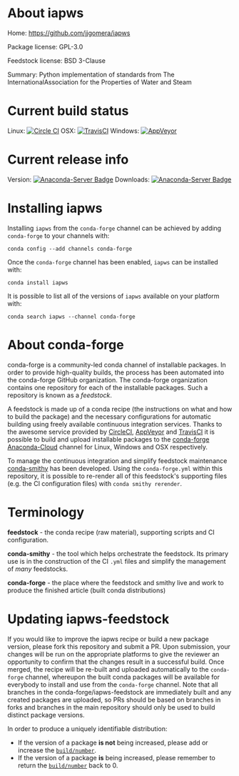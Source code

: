 About iapws
===========

Home: https://github.com/jjgomera/iapws

Package license: GPL-3.0

Feedstock license: BSD 3-Clause

Summary: Python implementation of standards from The InternationalAssociation for the Properties of Water and Steam



Current build status
====================

Linux: [![Circle CI](https://circleci.com/gh/conda-forge/iapws-feedstock.svg?style=shield)](https://circleci.com/gh/conda-forge/iapws-feedstock)
OSX: [![TravisCI](https://travis-ci.org/conda-forge/iapws-feedstock.svg?branch=master)](https://travis-ci.org/conda-forge/iapws-feedstock)
Windows: [![AppVeyor](https://ci.appveyor.com/api/projects/status/github/conda-forge/iapws-feedstock?svg=True)](https://ci.appveyor.com/project/conda-forge/iapws-feedstock/branch/master)

Current release info
====================
Version: [![Anaconda-Server Badge](https://anaconda.org/conda-forge/iapws/badges/version.svg)](https://anaconda.org/conda-forge/iapws)
Downloads: [![Anaconda-Server Badge](https://anaconda.org/conda-forge/iapws/badges/downloads.svg)](https://anaconda.org/conda-forge/iapws)

Installing iapws
================

Installing `iapws` from the `conda-forge` channel can be achieved by adding `conda-forge` to your channels with:

```
conda config --add channels conda-forge
```

Once the `conda-forge` channel has been enabled, `iapws` can be installed with:

```
conda install iapws
```

It is possible to list all of the versions of `iapws` available on your platform with:

```
conda search iapws --channel conda-forge
```


About conda-forge
=================

conda-forge is a community-led conda channel of installable packages.
In order to provide high-quality builds, the process has been automated into the
conda-forge GitHub organization. The conda-forge organization contains one repository
for each of the installable packages. Such a repository is known as a *feedstock*.

A feedstock is made up of a conda recipe (the instructions on what and how to build
the package) and the necessary configurations for automatic building using freely
available continuous integration services. Thanks to the awesome service provided by
[CircleCI](https://circleci.com/), [AppVeyor](http://www.appveyor.com/)
and [TravisCI](https://travis-ci.org/) it is possible to build and upload installable
packages to the [conda-forge](https://anaconda.org/conda-forge)
[Anaconda-Cloud](http://docs.anaconda.org/) channel for Linux, Windows and OSX respectively.

To manage the continuous integration and simplify feedstock maintenance
[conda-smithy](http://github.com/conda-forge/conda-smithy) has been developed.
Using the ``conda-forge.yml`` within this repository, it is possible to re-render all of
this feedstock's supporting files (e.g. the CI configuration files) with ``conda smithy rerender``.


Terminology
===========

**feedstock** - the conda recipe (raw material), supporting scripts and CI configuration.

**conda-smithy** - the tool which helps orchestrate the feedstock.
                   Its primary use is in the construction of the CI ``.yml`` files
                   and simplify the management of *many* feedstocks.

**conda-forge** - the place where the feedstock and smithy live and work to
                  produce the finished article (built conda distributions)


Updating iapws-feedstock
========================

If you would like to improve the iapws recipe or build a new
package version, please fork this repository and submit a PR. Upon submission,
your changes will be run on the appropriate platforms to give the reviewer an
opportunity to confirm that the changes result in a successful build. Once
merged, the recipe will be re-built and uploaded automatically to the
`conda-forge` channel, whereupon the built conda packages will be available for
everybody to install and use from the `conda-forge` channel.
Note that all branches in the conda-forge/iapws-feedstock are
immediately built and any created packages are uploaded, so PRs should be based
on branches in forks and branches in the main repository should only be used to
build distinct package versions.

In order to produce a uniquely identifiable distribution:
 * If the version of a package **is not** being increased, please add or increase
   the [``build/number``](http://conda.pydata.org/docs/building/meta-yaml.html#build-number-and-string).
 * If the version of a package **is** being increased, please remember to return
   the [``build/number``](http://conda.pydata.org/docs/building/meta-yaml.html#build-number-and-string)
   back to 0.

